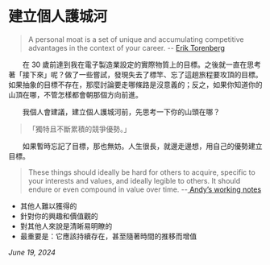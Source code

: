 # 建立個人護城河

> A personal moat is a set of unique and accumulating competitive advantages in the context of your career. -- [Erik Torenberg](https://eriktorenberg.substack.com/p/build-personal-moats)

　　在 30 歲前達到我在電子製造業設定的實際物質上的目標。之後就一直在思考著「接下來」呢？做了一些嘗試，發現失去了標竿、忘了這趟旅程要攻頂的目標。如果抽象的目標不存在，那麼討論要走哪條路是沒意義的；反之，如果你知道你的山頂在哪，不管怎樣都會朝那個方向前進。

　　我個人會建議，建立個人護城河前，先思考一下你的山頭在哪？

> 「獨特且不斷累積的競爭優勢。」

　　如果暫時忘記了目標，那也無妨。人生很長，就邊走邊想，用自己的優勢建立目標。

> These things should ideally be hard for others to acquire, specific to your interests and values, and ideally legible to others. It should endure or even compound in value over time. --[ Andyʼs working notes](https://notes.andymatuschak.org/zMTmgKvCPRNit9kHpWQr5XU)

* 其他人難以獲得的
* 針對你的興趣和價值觀的
* 對其他人來說是清晰易明瞭的
* 最重要是：它應該持續存在，甚至隨著時間的推移而增值



_June 19, 2024_
